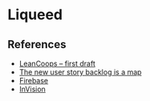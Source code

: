# Liqueed

## References

- [LeanCoops – first draft](http://blog.agilar.org/index.php/2014/04/30/leancoops-first-draft/)
- [The new user story backlog is a map](http://www.agileproductdesign.com/blog/the_new_backlog.html)
- [Firebase](https://www.firebase.com/)
- [InVision](http://www.invisionapp.com/)

